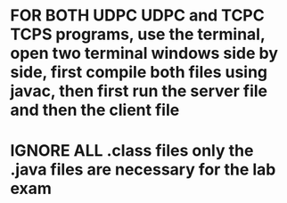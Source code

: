 # FOR BOTH UDPC UDPC and TCPC TCPS programs, use the terminal, open two terminal windows side by side, first compile both files using javac, then first run the server file and then the client file
# IGNORE ALL .class files only the .java files are necessary for the lab exam

